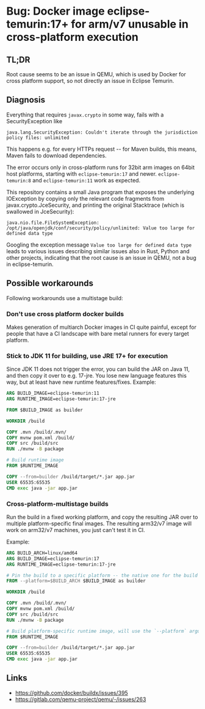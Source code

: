 # Bug: Docker image eclipse-temurin:17+ for arm/v7 unusable in cross-platform execution

## TL;DR

Root cause seems to be an issue in QEMU, which is used by Docker for cross platform
support, so not directly an issue in Eclipse Temurin.

## Diagnosis

Everything that requires `javax.crypto` in some way, fails with a SecurityException like

```
java.lang.SecurityException: Couldn't iterate through the jurisdiction policy files: unlimited
```

This happens e.g. for every HTTPs request -- for Maven builds, this means, Maven fails to download
dependencies.

The error occurs only in cross-platform runs for 32bit arm images on 64bit host platforms, starting
with `eclipse-temurin:17` and newer. `eclipse-temurin:8` and `eclipse-temurin:11` work as expected.

This repository contains a small Java program that exposes the underlying IOException
by copying only the relevant code fragments from javax.crypto.JceSecurity, and printing the original
Stacktrace (which is swallowed in JceSecurity):

```
java.nio.file.FileSystemException: /opt/java/openjdk/conf/security/policy/unlimited: Value too large for defined data type
```

Googling the exception message `Value too large for defined data type` leads to various issues describing similar
issues also in Rust, Python and other projects, indicating that the root cause is an issue in QEMU, not a bug in
eclipse-temurin.

## Possible workarounds

Following workarounds use a multistage build:

### Don't use cross platform docker builds

Makes generation of multiarch Docker images in CI quite painful, except for people that have
a CI landscape with bare metal runners for every target platform.

### Stick to JDK 11 for building, use JRE 17+ for execution

Since JDK 11 does not trigger the error, you can build the JAR on Java 11, and then copy it over
to e.g. 17-jre. You lose new language features this way, but at least have new runtime features/fixes.
Example:

```Dockerfile
ARG BUILD_IMAGE=eclipse-temurin:11
ARG RUNTIME_IMAGE=eclipse-temurin:17-jre

FROM $BUILD_IMAGE as builder

WORKDIR /build

COPY .mvn /build/.mvn/
COPY mvnw pom.xml /build/
COPY src /build/src
RUN ./mvnw -B package

# Build runtime image
FROM $RUNTIME_IMAGE

COPY --from=builder /build/target/*.jar app.jar
USER 65535:65535
CMD exec java -jar app.jar
```

### Cross-platform-multistage builds

Run the build in a fixed working platform, and copy the resulting JAR over to multiple platform-specific
final images. The resulting arm32/v7 image will work on arm32/v7 machines, you just can't test it in CI.

Example:

```Dockerfile
ARG BUILD_ARCH=linux/amd64
ARG BUILD_IMAGE=eclipse-temurin:17
ARG RUNTIME_IMAGE=eclipse-temurin:17-jre

# Pin the build to a specific platform -- the native one for the build host would be best
FROM --platform=$BUILD_ARCH $BUILD_IMAGE as builder

WORKDIR /build

COPY .mvn /build/.mvn/
COPY mvnw pom.xml /build/
COPY src /build/src
RUN ./mvnw -B package

# Build platform-specific runtime image, will use the `--platform` argument of docker build command
FROM $RUNTIME_IMAGE

COPY --from=builder /build/target/*.jar app.jar
USER 65535:65535
CMD exec java -jar app.jar
```

## Links

- https://github.com/docker/buildx/issues/395
- https://gitlab.com/qemu-project/qemu/-/issues/263
